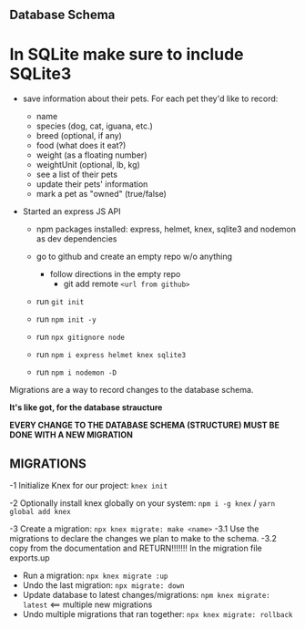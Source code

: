## Database Schema

# In SQLite make sure to include SQLite3

- save information about their pets. For each pet they'd like to record:
    - name
    - species (dog, cat, iguana, etc.)
    - breed (optional, if any)
    - food (what does it eat?)
    - weight (as a floating number)
    - weightUnit (optional, lb, kg)
    - see a list of their pets
    - update their pets' information
    - mark a pet as "owned" (true/false)

- Started an express JS API
    - npm packages installed: express, helmet, knex, sqlite3 and nodemon as dev dependencies

    - go to github and create an empty repo w/o anything
        - follow directions in the empty repo
            - git add remote `<url from github>`
    - run `git init`
    - run `npm init -y`
    - run `npx gitignore node`
    - run `npm i express helmet knex sqlite3`
    - run `npm i nodemon -D`

Migrations are a way to record changes to the database schema.

**It's like got, for the database straucture**

**EVERY CHANGE TO THE DATABASE SCHEMA (STRUCTURE) MUST BE DONE WITH A NEW MIGRATION**

## MIGRATIONS

-1 Initialize Knex for our project: `knex init`

-2 Optionally install knex globally on your system: `npm i -g knex` / `yarn global add knex`

-3 Create a migration: `npx knex migrate: make <name>`
    -3.1 Use the migrations to declare the changes we plan to make to the schema.
    -3.2 copy from the documentation and RETURN!!!!!!! In the migration file exports.up
- Run a migration: `npx knex migrate :up`
- Undo the last migration: `npx migrate: down`
- Update database to latest changes/migrations: `npm knex migrate: latest` <== multiple new migrations
- Undo multiple migrations that ran together: `npx knex migrate: rollback`